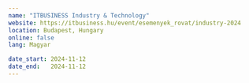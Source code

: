 ```yaml
---
name: "ITBUSINESS Industry & Technology"
website: https://itbusiness.hu/event/esemenyek_rovat/industry-2024
location: Budapest, Hungary
online: false
lang: Magyar

date_start: 2024-11-12
date_end:   2024-11-12
---
```

